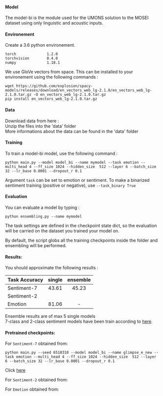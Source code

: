 #### Model

The model-bi is the module used for the UMONS solution to the MOSEI dataset using only linguistic and acoustic inputs.

#### Environement

Create a 3.6 python environement.
```
torch              1.2.0    
torchvision        0.4.0   
numpy              1.18.1    
```

We use GloVe vectors from space. This can be installed to your environement using the following commands :
```
wget https://github.com/explosion/spacy-models/releases/download/en_vectors_web_lg-2.1.0/en_vectors_web_lg-2.1.0.tar.gz -O en_vectors_web_lg-2.1.0.tar.gz
pip install en_vectors_web_lg-2.1.0.tar.gz
```
#### Data

Download data from here : <br/>
Unzip the files into the 'data' folder<br/>
More informations about the data can be found in the 'data' folder<br/>

#### Training

To train a model-bi model, use the following command :

```
python main.py --model model_bi --name mymodel --task emotion --multi_head 4 --ff_size 1024 --hidden_size  512 --layer 6 --batch_size 32 --lr_base 0.0001 --dropout_r 0.1
```

Argument `task` can be set to emotion or sentiment. To make a binarized sentiment training (positive or negative), use `--task_binary True`

#### Evaluation 

You can evaluate a model by typing : 
```
python ensembling.py --name mymodel
```
The task settings are defined in the checkpoint state dict, so the evaluation will be carried on the dataset you trained your model on.

By default, the script globs all the training checkpoints inside the folder and ensembling will be performed.

#### Results:

You should approximate the following results :

| Task Accuracy        | single | ensemble |
| ------------- |:-------------:|:-------------:|
| Sentiment-7    | 43.61 | 45.23 |
| Sentiment-2    |       |    |
| Emotion  | 81.06    |    -  |

Ensemble results are of max 5 single models <br>
7-class and 2-class sentiment models have been train according to [here](https://github.com/A2Zadeh/CMU-MultimodalSDK/tree/master/mmsdk/mmdatasdk/dataset/standard_datasets/CMU_MOSEI).<br>

#### Pretrained checkpoints:

For `Sentiment-7` obtained from:

```
python main.py --seed 6510310 --model model_bi --name glimpse_e_new --task emotion --multi_head 4 --ff_size 1024 --hidden_size  512 --layer 6 --batch_size 32 --lr_base 0.0001 --dropout_r 0.1
```
Click [here]()

For `Sentiment-2` obtained from:


For `Emotion` obtained from:





